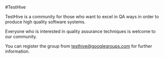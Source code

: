 #TestHive

TestHive is a community for those who want to excel in QA ways in order to produce high quality software systems.


Everyone who is interested in quality assurance techniques is welcome to our community.



You can register the group from testhive@googlegroups.com for further information.
